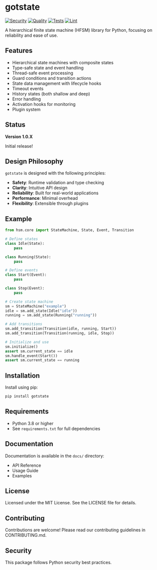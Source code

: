 # gotstate

[![Security](https://github.com/KeplerOps/gotstate/actions/workflows/security.yml/badge.svg)](https://github.com/KeplerOps/gotstate/actions/workflows/security.yml)
[![Quality](https://github.com/Brad-Edwards/gotstate/actions/workflows/sonar.yml/badge.svg)](https://github.com/Brad-Edwards/gotstate/actions/workflows/sonar.yml)
[![Tests](https://github.com/KeplerOps/gotstate/actions/workflows/test.yml/badge.svg)](https://github.com/KeplerOps/gotstate/actions/workflows/test.yml)
[![Lint](https://github.com/KeplerOps/gotstate/actions/workflows/lint.yml/badge.svg)](https://github.com/KeplerOps/gotstate/actions/workflows/lint.yml)

A hierarchical finite state machine (HFSM) library for Python, focusing on reliability and ease of use.

## Features

- Hierarchical state machines with composite states
- Type-safe state and event handling
- Thread-safe event processing
- Guard conditions and transition actions
- State data management with lifecycle hooks
- Timeout events
- History states (both shallow and deep)
- Error handling
- Activation hooks for monitoring
- Plugin system

## Status

**Version 1.0.X**

Initial release!

## Design Philosophy

`gotstate` is designed with the following principles:

- **Safety**: Runtime validation and type checking
- **Clarity**: Intuitive API design
- **Reliability**: Built for real-world applications
- **Performance**: Minimal overhead
- **Flexibility**: Extensible through plugins

## Example

```python
from hsm.core import StateMachine, State, Event, Transition

# Define states
class Idle(State):
    pass

class Running(State):
    pass

# Define events
class Start(Event):
    pass

class Stop(Event):
    pass

# Create state machine
sm = StateMachine("example")
idle = sm.add_state(Idle("idle"))
running = sm.add_state(Running("running"))

# Add transitions
sm.add_transition(Transition(idle, running, Start))
sm.add_transition(Transition(running, idle, Stop))

# Initialize and use
sm.initialize()
assert sm.current_state == idle
sm.handle_event(Start())
assert sm.current_state == running
```

## Installation

Install using pip:

```bash
pip install gotstate
```

## Requirements

- Python 3.8 or higher
- See `requirements.txt` for full dependencies

## Documentation

Documentation is available in the `docs/` directory:
- API Reference
- Usage Guide
- Examples

## License

Licensed under the MIT License. See the LICENSE file for details.

## Contributing

Contributions are welcome! Please read our contributing guidelines in CONTRIBUTING.md.

## Security

This package follows Python security best practices.

